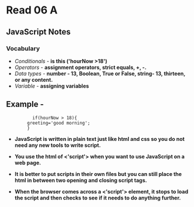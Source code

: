 # Read 06 A 

## JavaScript Notes

### Vocabulary

+ *Conditionals* - **is this ('hourNow >18')**
+ *Operators* - **assignment operators, strict equals, +, -.**
+ *Data types* - **number - 13, Boolean, True or False, string- 13, thirteen, or any content.**
+ *Variable* - **assigning variables**

## Example -   
              if(hourNow > 18){
            greeting='good morning';
            }

+ **JavaScript is written in plain text just like html and css so you do not need any new tools to write script.**

+ **You use the html of <'script'> when you want to use JavaScript on a web page.** 

+ **It is better to put scripts in their own files but you can still place the html in between two opening and closing script tags.**

+ **When the browser comes across a <'script'> element, it stops to load the script and then checks to see if it needs to do anything further.**

